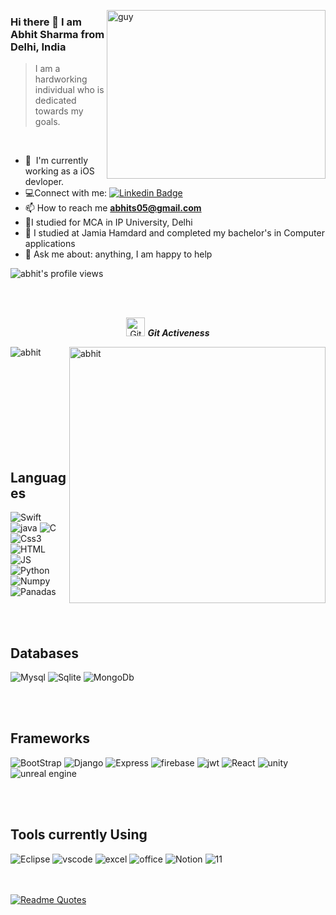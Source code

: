  <img align="right" height="270px" alt="guy" width="350" src="https://i.pinimg.com/originals/e4/26/70/e426702edf874b181aced1e2fa5c6cde.gif" /> </a>
 ### Hi there 👋 I am Abhit Sharma from Delhi, India

> I am a hardworking individual who is dedicated towards my goals.
<br />

- 🌱 &nbsp;I'm currently working as a iOS devloper.
- :computer:Connect with me: [![Linkedin Badge](https://img.shields.io/badge/-LinkedIn-blue?style=flat&logo=Linkedin&logoColor=white)](https://www.linkedin.com/in/abhit-sharma-4418401b1/)
- 📫 How to reach me **abhits05@gmail.com**
- 📝I studied for MCA in IP University, Delhi
- 📝 I studied at Jamia Hamdard and completed my bachelor's in Computer applications
- 💬 Ask me about: anything, I am happy to help
<img src="https://komarev.com/ghpvc/?username=abhitsharma&label=Profile%20views&color=brightgreen&style=plastic" alt="abhit's profile views" /> 
	
  <br><br>

<p align="center">
 <img src="https://media.giphy.com/media/W5eoZHPpUx9sapR0eu/giphy.gif" width="30" alt="Git"/>&nbsp;<i><b>Git Activeness</b></i>
</p>
 
<p>
 <img align="left" src="https://github-readme-stats.vercel.app/api/top-langs?username=abhitsharma&langs_count=10&show_icons=true&locale=en&layout=compact&theme=chartreuse-dark" alt="abhit" />
</p>
<p>&nbsp;<img align="right" src="https://github-readme-stats.vercel.app/api?username=abhitsharma&show_icons=true&locale=en&theme=chartreuse-dark" alt="abhit" width="410"/>
</p>

<br><br><br><br><br><br><br><br>
## Languages


<div>
<img  alt="Swift" src ="https://img.shields.io/badge/swift-777BB4?style=for-the-badge&logo=numpy&logoColor=white"/>
<img  alt="java" src ="https://img.shields.io/badge/Java-ED8B00?style=for-the-badge&logo=java&logoColor=white"/>
<img  alt="C" src="https://img.shields.io/badge/C-00599C?style=for-the-badge&logo=c&logoColor=white"/>
<img  alt="Css3" src="https://img.shields.io/badge/CSS3-1572B6?style=for-the-badge&logo=css3&logoColor=white"/>
<img  alt="HTML" src="https://img.shields.io/badge/HTML5-E34F26?style=for-the-badge&logo=html5&logoColor=white"/>
<img  alt="JS" src="https://img.shields.io/badge/JavaScript-323330?style=for-the-badge&logo=javascript&logoColor=F7DF1E"/>
<img  alt="Python" src="https://img.shields.io/badge/Python-FFD43B?style=for-the-badge&logo=python&logoColor=blue"/>
<img  alt="Numpy" src="https://img.shields.io/badge/Numpy-777BB4?style=for-the-badge&logo=numpy&logoColor=white"/>
<img  alt="Panadas" src="https://img.shields.io/badge/Pandas-2C2D72?style=for-the-badge&logo=pandas&logoColor=white"/>

<br><br>
## Databases

<img  alt="Mysql" src="https://img.shields.io/badge/MySQL-005C84?style=for-the-badge&logo=mysql&logoColor=white"/>
<img  alt="Sqlite" src="https://img.shields.io/badge/SQLite-07405E?style=for-the-badge&logo=sqlite&logoColor=white"/>
<img  alt="MongoDb" src="https://img.shields.io/badge/MongoDB-4EA94B?style=for-the-badge&logo=mongodb&logoColor=white"/>

<br><br>
## Frameworks
<img  alt="BootStrap" src="https://img.shields.io/badge/Bootstrap-563D7C?style=for-the-badge&logo=bootstrap&logoColor=white"/>
<img  alt="Django" src="https://img.shields.io/badge/Django-092E20?style=for-the-badge&logo=django&logoColor=green"/>
<img  alt="Express" src="https://img.shields.io/badge/Express.js-000000?style=for-the-badge&logo=express&logoColor=white"/>
<img  alt="firebase" src="https://img.shields.io/badge/firebase-ffca28?style=for-the-badge&logo=firebase&logoColor=black"/>
<img  alt="jwt" src="https://img.shields.io/badge/JWT-000000?style=for-the-badge&logo=JSON%20web%20tokens&logoColor=white"/>
<img  alt="React" src="https://img.shields.io/badge/React-20232A?style=for-the-badge&logo=react&logoColor=61DAFB"/>
<img  alt="unity" src="https://img.shields.io/badge/Unity-100000?style=for-the-badge&logo=unity&logoColor=white"/>
<img  alt="unreal engine" src="https://img.shields.io/badge/-Unreal%20Engine-313131?style=for-the-badge&logo=unreal-engine&logoColor=white"/>

<br><br>
## Tools currently Using
<img  alt="Eclipse" src="https://img.shields.io/badge/Eclipse-2C2255?style=for-the-badge&logo=eclipse&logoColor=white"/>
<img  alt="vscode" src="https://img.shields.io/badge/VSCode-0078D4?style=for-the-badge&logo=visual%20studio%20code&logoColor=white"/>
<img  alt="excel" src="https://img.shields.io/badge/Microsoft_Excel-217346?style=for-the-badge&logo=microsoft-excel&logoColor=white"/>
<img  alt="office" src="https://img.shields.io/badge/Microsoft_Office-D83B01?style=for-the-badge&logo=microsoft-office&logoColor=white"/>
<img  alt="Notion" src="https://img.shields.io/badge/Notion-000000?style=for-the-badge&logo=notion&logoColor=white"/>
<img  alt="11" src="https://img.shields.io/badge/Windows_11-0078d4?style=for-the-badge&logo=windows-11&logoColor=white"/>


<br><br>
[![Readme Quotes](https://quotes-github-readme.vercel.app/api?type=horizontal&theme=catppuccin_mocha)](https://github.com/piyushsuthar/github-readme-quotes)
